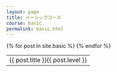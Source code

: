 ```yaml
---
layout: page
title: ベーシックコース
course: basic
permalink: basic.html
---
```


<table>
  <tbody>
    {% for post in site.basic %}
      <tr>
        <td>{{ post.title }}{{ post.level }}</td>
      </tr>
    {% endfor %}
  </tbody>
</table>



